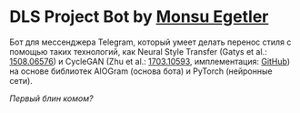 # DLS Project Bot by [Monsu Egetler](https://vk.com/megetler)

Бот для мессенджера Telegram, который умеет делать перенос стиля с помощью таких технологий, как Neural Style Transfer (Gatys et al.: [1508.06576](https://arxiv.org/abs/1508.06576)) и CycleGAN (Zhu et al.: [1703.10593](https://arxiv.org/abs/1703.10593), имплементация: [GitHub](https://github.com/junyanz/pytorch-CycleGAN-and-pix2pix)) на основе библиотек AIOGram (основа бота) и PyTorch (нейронные сети).

*Первый блин комом?*